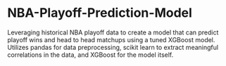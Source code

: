 # NBA-Playoff-Prediction-Model

Leveraging historical NBA playoff data to create a model that can predict playoff wins and head to head matchups using a tuned XGBoost model. Utilizes pandas for data preprocessing, scikit learn to extract meaningful correlations in the data, and XGBoost for the model itself.
